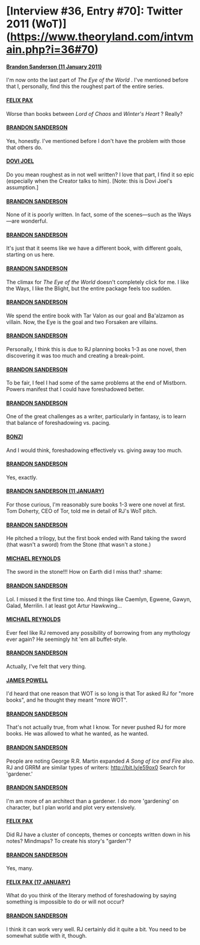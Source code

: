 # [Interview #36, Entry #70]: Twitter 2011 (WoT)](https://www.theoryland.com/intvmain.php?i=36#70)

#### [Brandon Sanderson (11 January 2011)](http://twitter.com/BrandonSandrson/status/24913758929289216)

I'm now onto the last part of
*The Eye of the World*
. I've mentioned before that I, personally, find this the roughest part of the entire series.

#### [FELIX PAX](http://twitter.com/FelixPax/status/24924117799014401)

Worse than books between
*Lord of Chaos*
and
*Winter's Heart*
? Really?

#### [BRANDON SANDERSON](http://twitter.com/BrandonSandrson/status/24924991271211008)

Yes, honestly. I've mentioned before I don't have the problem with those that others do.

#### [DOVI JOEL](http://twitter.com/dovijoel/status/24918705347502081)

Do you mean roughest as in not well written? I love that part, I find it so epic (especially when the Creator talks to him). [Note: this is Dovi Joel's assumption.]

#### [BRANDON SANDERSON](http://twitter.com/BrandonSandrson/status/24920626179350528)

None of it is poorly written. In fact, some of the scenes—such as the Ways—are wonderful.

#### [BRANDON SANDERSON](http://twitter.com/BrandonSandrson/status/24920715417358336)

It's just that it seems like we have a different book, with different goals, starting on us here.

#### [BRANDON SANDERSON](http://twitter.com/BrandonSandrson/status/24914619055210496)

The climax for
*The Eye of the World*
doesn't completely click for me. I like the Ways, I like the Blight, but the entire package feels too sudden.

#### [BRANDON SANDERSON](http://twitter.com/BrandonSandrson/status/24915279494520832)

We spend the entire book with Tar Valon as our goal and Ba'alzamon as villain. Now, the Eye is the goal and two Forsaken are villains.

#### [BRANDON SANDERSON](http://twitter.com/BrandonSandrson/status/24915942869835776)

Personally, I think this is due to RJ planning books 1-3 as one novel, then discovering it was too much and creating a break-point.

#### [BRANDON SANDERSON](http://twitter.com/BrandonSandrson/status/24918014864400384)

To be fair, I feel I had some of the same problems at the end of Mistborn. Powers manifest that I could have foreshadowed better.

#### [BRANDON SANDERSON](http://twitter.com/BrandonSandrson/status/24918394776068096)

One of the great challenges as a writer, particularly in fantasy, is to learn that balance of foreshadowing vs. pacing.

#### [BONZI](http://twitter.com/Bonzi777/status/24919081626902528)

And I would think, foreshadowing effectively vs. giving away too much.

#### [BRANDON SANDERSON](http://twitter.com/BrandonSandrson/status/24920770970918912)

Yes, exactly.

#### [BRANDON SANDERSON (11 JANUARY)](http://twitter.com/BrandonSandrson/status/24923041943261184)

For those curious, I'm reasonably sure books 1-3 were one novel at first. Tom Doherty, CEO of Tor, told me in detail of RJ's WoT pitch.

#### [BRANDON SANDERSON](http://twitter.com/BrandonSandrson/status/24923369065422848)

He pitched a trilogy, but the first book ended with Rand taking the sword (that wasn't a sword) from the Stone (that wasn't a stone.)

#### [MICHAEL REYNOLDS](http://twitter.com/gmreynoldsjr/status/24923936022073344)

The sword in the stone!!! How on Earth did I miss that? :shame:

#### [BRANDON SANDERSON](http://twitter.com/BrandonSandrson/status/24924505428201474)

Lol. I missed it the first time too. And things like Caemlyn, Egwene, Gawyn, Galad, Merrilin. I at least got Artur Hawkwing...

#### [MICHAEL REYNOLDS](http://twitter.com/gmreynoldsjr/status/24925063488737280)

Ever feel like RJ removed any possibility of borrowing from any mythology ever again? He seemingly hit 'em all buffet-style.

#### [BRANDON SANDERSON](http://twitter.com/BrandonSandrson/status/24931414864560128)

Actually, I've felt that very thing.

#### [JAMES POWELL](http://twitter.com/feelieking/status/24924571215859712)

I'd heard that one reason that WOT is so long is that Tor asked RJ for "more books", and he thought they meant "more WOT".

#### [BRANDON SANDERSON](http://twitter.com/BrandonSandrson/status/24928650700783616)

That's not actually true, from what I know. Tor never pushed RJ for more books. He was allowed to what he wanted, as he wanted.

#### [BRANDON SANDERSON](http://twitter.com/BrandonSandrson/status/24929695665496066)

People are noting George R.R. Martin expanded
*A Song of Ice and Fire*
also. RJ and GRRM are similar types of writers:
<http://bit.ly/e59ox0>
Search for 'gardener.'

#### [BRANDON SANDERSON](http://twitter.com/BrandonSandrson/status/24932296729567232)

I'm am more of an architect than a gardener. I do more 'gardening' on character, but I plan world and plot very extensively.

#### [FELIX PAX](http://twitter.com/FelixPax/status/24931313173667840)

Did RJ have a cluster of concepts, themes or concepts written down in his notes? Mindmaps? To create his story's "garden"?

#### [BRANDON SANDERSON](http://twitter.com/BrandonSandrson/status/24946503105650688)

Yes, many.

#### [FELIX PAX (17 JANUARY)](http://twitter.com/FelixPax/status/27068536249647104)

What do you think of the literary method of foreshadowing by saying something is impossible to do or will not occur?

#### [BRANDON SANDERSON](http://twitter.com/BrandonSandrson/status/27084147101011968)

I think it can work very well. RJ certainly did it quite a bit. You need to be somewhat subtle with it, though.

